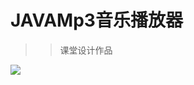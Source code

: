 # JAVAMp3音乐播放器

>> 课堂设计作品

![](https://github.com/ZhengHui-Z/Mp3Player/blob/master/haha.gif?raw=true)